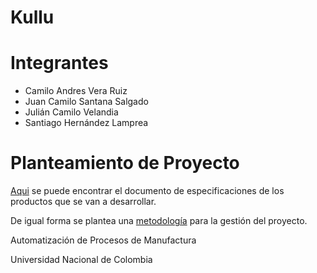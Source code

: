 # Kullu

# Integrantes

- Camilo Andres Vera Ruiz
- Juan Camilo Santana Salgado
- Julián Camilo Velandia
- Santiago Hernández Lamprea

# Planteamiento de Proyecto
[Aqui](./Especificaciones%20de%20Proyecto.pdf) se puede encontrar el documento de especificaciones de los productos que se van a desarrollar.

De igual forma se plantea una [metodología](./Planeacion.md) para la gestión del proyecto.

Automatización de Procesos de Manufactura

Universidad Nacional de Colombia
